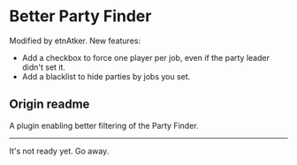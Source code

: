 # Better Party Finder

Modified by etnAtker. New features:
- Add a checkbox to force one player per job, even if the party leader didn't set it.
- Add a blacklist to hide parties by jobs you set.

## Origin readme

A plugin enabling better filtering of the Party Finder.

---

It's not ready yet. Go away.
